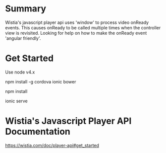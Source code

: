# Summary
Wistia's javascript player api uses 'window' to process video onReady events. This causes onReady to be called multiple times when the controller view is revisited. Looking for help on how to make the onReady event 'angular friendly'.

# Get Started

Use node v4.x

npm install -g cordova ionic bower

npm install

ionic serve

# Wistia's Javascript Player API Documentation
https://wistia.com/doc/player-api#get_started
